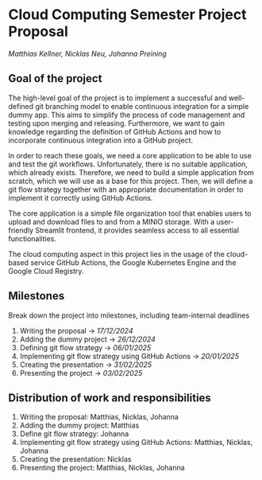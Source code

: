 # Cloud Computing Semester Project Proposal
*Matthias Kellner, Nicklas Neu, Johanna Preining*

## Goal of the project
The high-level goal of the project is to implement a successful and well-defined git branching model to enable continuous integration for a simple dummy app. This aims to simplify the process of code management and testing upon merging and releasing. Furthermore, we want to gain knowledge regarding the definition of GitHub Actions and how to incorporate continuous integration into a GitHub project. 

In order to reach these goals, we need a core application to be able to use and test the git workflows. Unfortunately, there is no suitable application, which already exists. Therefore, we need to build a simple application from scratch, which we will use as a base for this project. Then, we will define a git flow strategy together with an appropriate documentation in order to implement it correctly using GitHub Actions.

The core application is a simple file organization tool that enables users to upload and download files to and from a MINIO storage. With a user-friendly Streamlit frontend, it provides seamless access to all essential functionalities.

The cloud computing aspect in this project lies in the usage of the cloud-based service GitHub Actions, the Google Kubernetes Engine and the Google Cloud Registry.

## Milestones
Break down the project into milestones, including team-internal deadlines

1. Writing the proposal -> *17/12/2024*
2. Adding the dummy project -> *26/12/2024*
3. Defining git flow strategy -> *06/01/2025*
4. Implementing git flow strategy using GitHub Actions -> *20/01/2025*
3. Creating the presentation -> *31/02/2025*
4. Presenting the project -> *03/02/2025*

## Distribution of work and responsibilities
1. Writing the proposal: Matthias, Nicklas, Johanna
2. Adding the dummy project: Matthias
3. Define git flow strategy: Johanna
4. Implementing git flow strategy using GitHub Actions: Matthias, Nicklas, Johanna
3. Creating the presentation: Nicklas
4. Presenting the project: Matthias, Nicklas, Johanna
